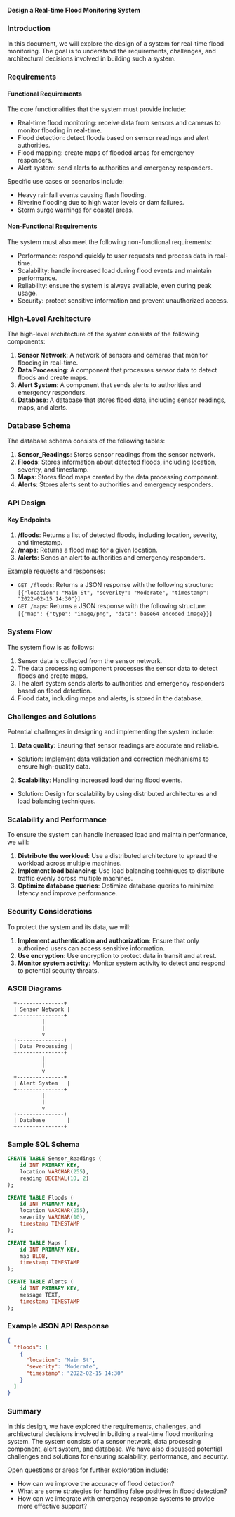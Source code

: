 **Design a Real-time Flood Monitoring System**

### Introduction

In this document, we will explore the design of a system for real-time flood monitoring. The goal is to understand the requirements, challenges, and architectural decisions involved in building such a system.

### Requirements

#### Functional Requirements

The core functionalities that the system must provide include:

* Real-time flood monitoring: receive data from sensors and cameras to monitor flooding in real-time.
* Flood detection: detect floods based on sensor readings and alert authorities.
* Flood mapping: create maps of flooded areas for emergency responders.
* Alert system: send alerts to authorities and emergency responders.

Specific use cases or scenarios include:

* Heavy rainfall events causing flash flooding.
* Riverine flooding due to high water levels or dam failures.
* Storm surge warnings for coastal areas.

#### Non-Functional Requirements

The system must also meet the following non-functional requirements:

* Performance: respond quickly to user requests and process data in real-time.
* Scalability: handle increased load during flood events and maintain performance.
* Reliability: ensure the system is always available, even during peak usage.
* Security: protect sensitive information and prevent unauthorized access.

### High-Level Architecture

The high-level architecture of the system consists of the following components:

1. **Sensor Network**: A network of sensors and cameras that monitor flooding in real-time.
2. **Data Processing**: A component that processes sensor data to detect floods and create maps.
3. **Alert System**: A component that sends alerts to authorities and emergency responders.
4. **Database**: A database that stores flood data, including sensor readings, maps, and alerts.

### Database Schema

The database schema consists of the following tables:

1. **Sensor_Readings**: Stores sensor readings from the sensor network.
2. **Floods**: Stores information about detected floods, including location, severity, and timestamp.
3. **Maps**: Stores flood maps created by the data processing component.
4. **Alerts**: Stores alerts sent to authorities and emergency responders.

### API Design

#### Key Endpoints

1. **/floods**: Returns a list of detected floods, including location, severity, and timestamp.
2. **/maps**: Returns a flood map for a given location.
3. **/alerts**: Sends an alert to authorities and emergency responders.

Example requests and responses:

* `GET /floods`: Returns a JSON response with the following structure: `[{"location": "Main St", "severity": "Moderate", "timestamp": "2022-02-15 14:30"}]`
* `GET /maps`: Returns a JSON response with the following structure: `[{"map": {"type": "image/png", "data": base64 encoded image}}]`

### System Flow

The system flow is as follows:

1. Sensor data is collected from the sensor network.
2. The data processing component processes the sensor data to detect floods and create maps.
3. The alert system sends alerts to authorities and emergency responders based on flood detection.
4. Flood data, including maps and alerts, is stored in the database.

### Challenges and Solutions

Potential challenges in designing and implementing the system include:

1. **Data quality**: Ensuring that sensor readings are accurate and reliable.
* Solution: Implement data validation and correction mechanisms to ensure high-quality data.
2. **Scalability**: Handling increased load during flood events.
* Solution: Design for scalability by using distributed architectures and load balancing techniques.

### Scalability and Performance

To ensure the system can handle increased load and maintain performance, we will:

1. **Distribute the workload**: Use a distributed architecture to spread the workload across multiple machines.
2. **Implement load balancing**: Use load balancing techniques to distribute traffic evenly across multiple machines.
3. **Optimize database queries**: Optimize database queries to minimize latency and improve performance.

### Security Considerations

To protect the system and its data, we will:

1. **Implement authentication and authorization**: Ensure that only authorized users can access sensitive information.
2. **Use encryption**: Use encryption to protect data in transit and at rest.
3. **Monitor system activity**: Monitor system activity to detect and respond to potential security threats.

### ASCII Diagrams

```
  +---------------+
  | Sensor Network |
  +---------------+
           |
           |
           v
  +---------------+
  | Data Processing |
  +---------------+
           |
           |
           v
  +---------------+
  | Alert System   |
  +---------------+
           |
           |
           v
  +---------------+
  | Database       |
  +---------------+
```

### Sample SQL Schema

```sql
CREATE TABLE Sensor_Readings (
    id INT PRIMARY KEY,
    location VARCHAR(255),
    reading DECIMAL(10, 2)
);

CREATE TABLE Floods (
    id INT PRIMARY KEY,
    location VARCHAR(255),
    severity VARCHAR(10),
    timestamp TIMESTAMP
);

CREATE TABLE Maps (
    id INT PRIMARY KEY,
    map BLOB,
    timestamp TIMESTAMP
);

CREATE TABLE Alerts (
    id INT PRIMARY KEY,
    message TEXT,
    timestamp TIMESTAMP
);
```

### Example JSON API Response

```json
{
  "floods": [
    {
      "location": "Main St",
      "severity": "Moderate",
      "timestamp": "2022-02-15 14:30"
    }
  ]
}
```

### Summary

In this design, we have explored the requirements, challenges, and architectural decisions involved in building a real-time flood monitoring system. The system consists of a sensor network, data processing component, alert system, and database. We have also discussed potential challenges and solutions for ensuring scalability, performance, and security.

Open questions or areas for further exploration include:

* How can we improve the accuracy of flood detection?
* What are some strategies for handling false positives in flood detection?
* How can we integrate with emergency response systems to provide more effective support?